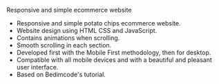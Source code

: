 Responsive and simple ecommerce website


- Responsive and simple potato chips ecommerce website.
- Website design using HTML CSS and JavaScript.
- Contains animations when scrolling.
- Smooth scrolling in each section.
- Developed first with the Mobile First methodology, then for desktop.
- Compatible with all mobile devices and with a beautiful and pleasant user interface.
- Based on Bedimcode's tutorial.

